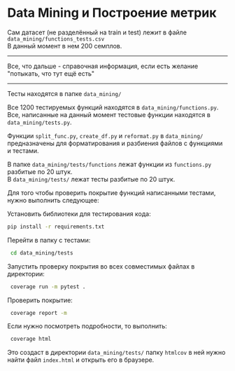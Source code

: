 # Data Mining и Построение метрик

Сам датасет (не разделённый на train и test) лежит в файле `data_mining/functions_tests.csv`  
В данный момент в нем 200 семплов.

---

Все, что дальше - справочная информация, если есть желание "потыкать, что тут ещё есть"  

---  

Тесты находятся в папке `data_mining/`  

Все 1200 тестируемых функций находятся в `data_mining/functions.py`.  
Все, написанные на данный момент тестовые функции находятся в `data_mining/tests.py`.

Функции `split_func.py`, `create_df.py` и `reformat.py` в `data_mining/` предназначены для форматирования и разбиения файлов с функциями и тестами.  

В папке `data_mining/tests/functions` лежат функции из `functions.py` разбитые по 20 штук.  
В `data_mining/tests/` лежат тесты разбитые по 20 штук.  

Для того чтобы проверить покрытие функций написанными тестами, нужно выполнить следующее:  
  
Установить библиотеки для тестирования кода:  
```bash
pip install -r requirements.txt
```
  
Перейти в папку с тестами:  
```bash
 cd data_mining/tests
  ```  

  
Запустить проверку покрытия во всех совместимых файлах в директории:  
```bash
 coverage run -m pytest .
  ```
  
Проверить покрытие:  
```bash
 coverage report -m
  ```
  
Если нужно посмотреть подробности, то выполнить:  
```bash
 coverage html
  ```
  
Это создаст в директории `data_mining/tests/` папку `htmlcov` в ней нужно найти файл `index.html` и открыть его в браузере.
